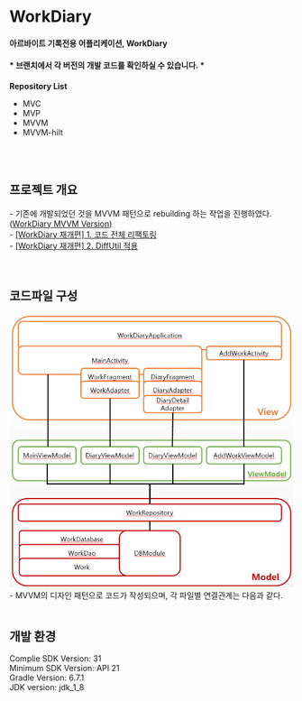 # WorkDiary
<h4>아르바이트 기록전용 어플리케이션, WorkDiary</h4>
<h4>* 브랜치에서 각 버전의 개발 코드를 확인하실 수 있습니다. *</h4>

<b>Repository List</b>
- MVC
- MVP
- MVVM
- MVVM-hilt

<br><br>
<h2>프로젝트 개요</h2>
- 기존에 개발되었던 것을 MVVM 패턴으로 rebuilding 하는 작업을 진행하였다. (<a href="https://github.com/JeonK1/WorkDiary/tree/mvvm">WorkDiary MVVM Version</a>) <br>
- <a href="https://blog.naver.com/ponson1017/222902098163">[WorkDiary 재개편] 1. 코드 전체 리팩토링 </a><br>
- <a href="https://blog.naver.com/ponson1017/222903733453">[WorkDiary 재개편] 2. DiffUtil 적용 </a><br>
<br><br>
<h2>코드파일 구성</h2>
<img src="/readme_img/4.png" width=600 />
- MVVM의 디자인 패턴으로 코드가 작성되으며, 각 파일별 연결관계는 다음과 같다.
<br><br>
<h2>개발 환경</h2>
Complie SDK Version: 31<br>
Minimum SDK Version: API 21 <br>
Gradle Version: 6.7.1 <br>
JDK version: jdk_1_8 <br>
